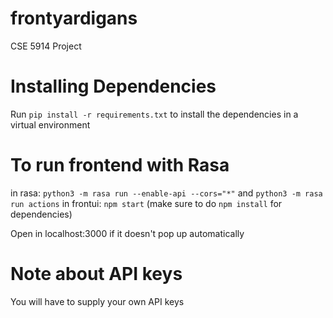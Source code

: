 # frontyardigans
CSE 5914 Project

# Installing Dependencies

Run ```pip install -r requirements.txt``` to install the dependencies in a virtual environment

# To run frontend with Rasa

in rasa: ```python3 -m rasa run --enable-api --cors="*"``` and ```python3 -m rasa run actions```
in frontui: ```npm start``` (make sure to do ```npm install``` for dependencies)

Open in localhost:3000 if it doesn't pop up automatically

# Note about API keys

You will have to supply your own API keys
